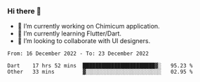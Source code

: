 ### Hi there 👋

<!--
**devcat37/devcat37** is a ✨ _special_ ✨ repository because its `README.md` (this file) appears on your GitHub profile.-->


- 🔭 I’m currently working on Chimicum application.
- 🌱 I’m currently learning Flutter/Dart.
- 👯 I’m looking to collaborate with UI designers.
<!-- - 🤔 I’m looking for help with ... -->

<!--START_SECTION:waka-->

```text
From: 16 December 2022 - To: 23 December 2022

Dart    17 hrs 52 mins  ███████████████████████▓░   95.23 %
Other   33 mins         ▓░░░░░░░░░░░░░░░░░░░░░░░░   02.95 %
```

<!--END_SECTION:waka-->
